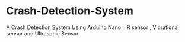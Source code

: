 # Crash-Detection-System
A Crash Detection System Using Arduino Nano , IR sensor , Vibrational sensor and Ultrasonic Sensor.
